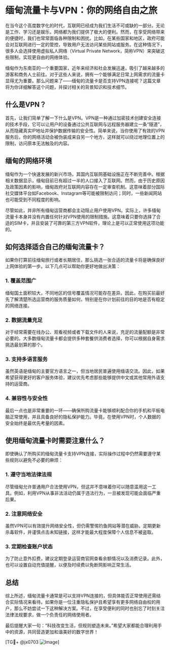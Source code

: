 # 缅甸流量卡与VPN：你的网络自由之旅

在当今这个高度数字化的时代，互联网已经成为我们生活不可或缺的一部分。无论是工作、学习还是娱乐，网络都为我们提供了极大的便利。然而，在享受网络带来的便捷时，我们也常常面临各种限制和困扰。比如，在某些国家和地区，政府可能会对互联网进行一定的管控，导致用户无法访问某些网站或服务。在这种情况下，很多人会选择使用虚拟私人网络（Virtual Private Network，简称VPN）来突破这些限制，实现更自由的网络体验。

缅甸作为东南亚的一个重要国家，近年来经济和社会发展迅速，吸引了越来越多的游客和商务人士前往。对于这些人来说，拥有一个能够满足日常上网需求的流量卡显得尤为重要。那么问题来了——缅甸的流量卡是否支持VPN连接呢？这篇文章将为你详细解答这个问题，并探讨相关的背景知识和技术细节。

## 什么是VPN？

首先，让我们简单了解一下什么是VPN。VPN是一种通过加密技术创建安全连接的技术手段，它可以让用户的设备通过公共互联网与远程服务器建立一条“隧道”，从而隐藏真实IP地址并保护数据传输的安全性。简单来说，当你使用了有效的VPN服务后，你的网络活动会被伪装成来自另一个地方，这样就可以绕过地理位置上的限制，访问原本无法触及的内容。

## 缅甸的网络环境

缅甸作为一个快速发展的新兴市场，其国内互联网基础设施正在不断完善中。根据相关数据显示，缅甸目前已有超过一半的人口接入了互联网。然而，由于历史原因及政策因素的影响，缅甸政府对互联网内容存在一定审查机制。这意味着部分国际社交媒体平台如Facebook、Instagram等可能被限制访问；同时，一些新闻网站也可能受到不同程度的影响。

尽管如此，并非所有缅甸运营商都会主动阻止用户使用VPN。实际上，许多缅甸流量卡本身并没有内置任何针对VPN使用的限制措施。这意味着只要你选择了合适的SIM卡，并且安装了可靠的第三方VPN软件，理论上是可以正常使用这项功能的。

## 如何选择适合自己的缅甸流量卡？

如果你打算前往缅甸旅行或者长期居住，那么挑选一张合适的流量卡将是确保良好上网体验的第一步。以下几点可以帮助你更好地做出决策：

### 1. 覆盖范围广
缅甸国土面积较大，不同地区的信号覆盖情况可能存在差异。因此，在购买前最好先了解清楚所选运营商的服务质量如何，特别是在你计划前往的目的地是否有稳定的网络连接。

### 2. 数据流量充足
对于经常需要在线办公、观看视频或者下载文件的人来说，充足的流量配额是非常必要的。大多数缅甸流量卡都会提供多种套餐供消费者选择，你可以根据自身需求挑选最划算的那个。

### 3. 支持多语言服务
虽然英语是缅甸的主要官方语言之一，但当地居民普遍使用缅语交流。因此，如果希望获得更好的客户服务体验，建议优先考虑那些能够提供中文或其他常用外语支持的运营商。

### 4. 兼容性与安全性
最后一点也是非常重要的一环——确保所购流量卡能够顺利配合你的手机和平板电脑正常使用，并且具备良好的隐私保护能力。毕竟，在使用VPN时，个人数据的安全始终是最优先考量的因素。

## 使用缅甸流量卡时需要注意什么？

即使确认了所购买的缅甸流量卡支持VPN连接，实际操作过程中仍然需要遵守某些规则以避免不必要的麻烦：

### 1. 遵守当地法律法规
尽管缅甸允许普通用户合法使用VPN，但这并不意味着你可以随意滥用这一工具。例如，利用VPN从事非法活动仍属于违法行为，一旦被发现可能会面临严重后果。

### 2. 注意网络安全
虽然VPN可以有效提升网络安全性，但仍需警惕钓鱼网站等潜在威胁。定期更新杀毒软件，并谨慎点击未知链接，这样才能最大程度保障个人信息不被盗取。

### 3. 定期检查账户状态
为了防止意外扣费，建议定期登录运营商官网查看余额情况以及消费记录。此外，也可以设置自动充值提醒，以便及时续费以免断网影响正常生活。

## 总结

综上所述，缅甸流量卡通常是可以支持VPN连接的，但具体能否正常使用还需结合实际情况来看待。如果你是一位注重隐私保护且希望享有更多网络自由权的用户，那么不妨尝试一下这种解决方案。不过，在享受便利的同时也别忘了时刻关注法律法规要求，做一个负责任的网络使用者。

最后提醒大家一句：“科技改变生活，但规则塑造未来。”希望大家都能合理利用手中的资源，共同营造更加和谐美好的数字世界！

[TG💪+ @jx0703 ![Image](https://github.com/user-attachments/assets/dbca1d08-cadb-493c-b0ec-ad6f7a83f270)]